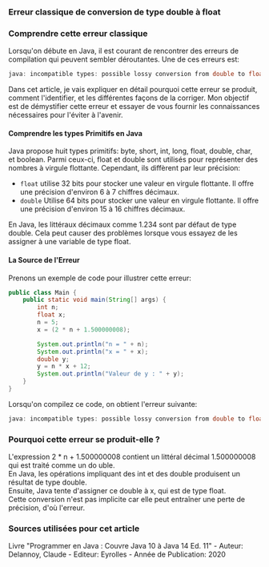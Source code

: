 ### Erreur classique de conversion de type double à float  

### Comprendre cette erreur classique  


Lorsqu'on débute en Java, il est courant de rencontrer des erreurs de compilation qui peuvent sembler déroutantes. Une de ces erreurs est:  

```csharp
java: incompatible types: possible lossy conversion from double to float
```

Dans cet article, je vais expliquer en détail pourquoi cette erreur se produit, comment l'identifier, et les différentes façons de la corriger. Mon objectif est de démystifier cette erreur et essayer de vous fournir les connaissances nécessaires pour l'éviter à l'avenir.  

#### Comprendre les types Primitifs en Java   

Java propose huit types primitifs: byte, short, int, long, float, double, char, et boolean. Parmi ceux-ci, float et double sont utilisés pour représenter des nombres à virgule flottante. Cependant, ils diffèrent par leur précision:  

- `float`  utilise 32 bits pour stocker une valeur en virgule flottante. Il offre une précision d'environ 6 à 7 chiffres décimaux.  
- `double` Utilise 64 bits pour stocker une valeur en virgule flottante. Il offre une précision d'environ 15 à 16 chiffres décimaux.

  
En Java, les littéraux décimaux comme 1.234 sont par défaut de type double. Cela peut causer des problèmes lorsque vous essayez de les assigner à une variable de type float.  

#### La Source de l'Erreur

Prenons un exemple de code pour illustrer cette erreur:  

```java
public class Main {
    public static void main(String[] args) {
        int n;
        float x;
        n = 5;
        x = (2 * n + 1.500000008);

        System.out.println("n = " + n);
        System.out.println("x = " + x);
        double y;
        y = n * x + 12;
        System.out.println("Valeur de y : " + y);
    }
}

```

Lorsqu'on compilez ce code, on obtient l'erreur suivante:


```csharp
java: incompatible types: possible lossy conversion from double to float

```
 
### Pourquoi cette erreur se produit-elle ?

L'expression 2 * n + 1.500000008 contient un littéral décimal 1.500000008 qui est traité comme un do uble.   
En Java, les opérations impliquant des int et des double produisent un résultat de type double.   
Ensuite, Java tente d'assigner ce double à x, qui est de type float.   
Cette conversion n'est pas implicite car elle peut entraîner une perte de précision, d'où l'erreur.  




### Sources utilisées pour cet article  
Livre "Programmer en Java : Couvre Java 10 à Java 14 Ed. 11" - Auteur: Delannoy, Claude - Editeur: Eyrolles - Année de Publication: 2020
